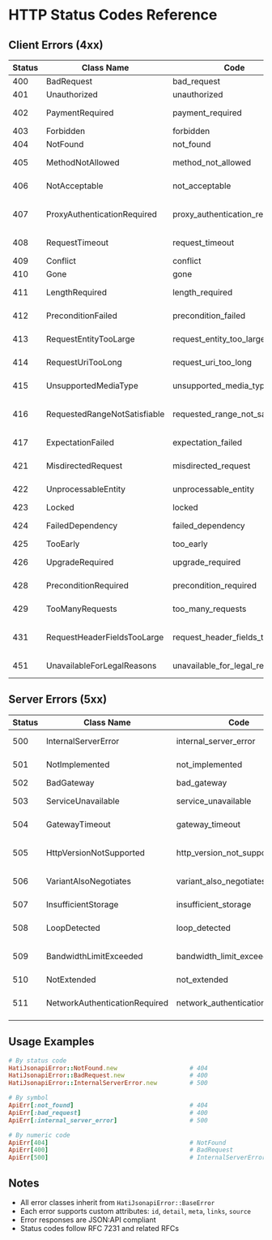 # HTTP Status Codes Reference

## Client Errors (4xx)

| Status | Class Name                   | Code                            | Message                         |
| ------ | ---------------------------- | ------------------------------- | ------------------------------- |
| 400    | BadRequest                   | bad_request                     | Bad Request                     |
| 401    | Unauthorized                 | unauthorized                    | Unauthorized                    |
| 402    | PaymentRequired              | payment_required                | Payment Required                |
| 403    | Forbidden                    | forbidden                       | Forbidden                       |
| 404    | NotFound                     | not_found                       | Not Found                       |
| 405    | MethodNotAllowed             | method_not_allowed              | Method Not Allowed              |
| 406    | NotAcceptable                | not_acceptable                  | Not Acceptable                  |
| 407    | ProxyAuthenticationRequired  | proxy_authentication_required   | Proxy Authentication Required   |
| 408    | RequestTimeout               | request_timeout                 | Request Timeout                 |
| 409    | Conflict                     | conflict                        | Conflict                        |
| 410    | Gone                         | gone                            | Gone                            |
| 411    | LengthRequired               | length_required                 | Length Required                 |
| 412    | PreconditionFailed           | precondition_failed             | Precondition Failed             |
| 413    | RequestEntityTooLarge        | request_entity_too_large        | Request Entity Too Large        |
| 414    | RequestUriTooLong            | request_uri_too_long            | Request Uri Too Long            |
| 415    | UnsupportedMediaType         | unsupported_media_type          | Unsupported Media Type          |
| 416    | RequestedRangeNotSatisfiable | requested_range_not_satisfiable | Requested Range Not Satisfiable |
| 417    | ExpectationFailed            | expectation_failed              | Expectation Failed              |
| 421    | MisdirectedRequest           | misdirected_request             | Misdirected Request             |
| 422    | UnprocessableEntity          | unprocessable_entity            | Unprocessable Entity            |
| 423    | Locked                       | locked                          | Locked                          |
| 424    | FailedDependency             | failed_dependency               | Failed Dependency               |
| 425    | TooEarly                     | too_early                       | Too Early                       |
| 426    | UpgradeRequired              | upgrade_required                | Upgrade Required                |
| 428    | PreconditionRequired         | precondition_required           | Precondition Required           |
| 429    | TooManyRequests              | too_many_requests               | Too Many Requests               |
| 431    | RequestHeaderFieldsTooLarge  | request_header_fields_too_large | Request Header Fields Too Large |
| 451    | UnavailableForLegalReasons   | unavailable_for_legal_reasons   | Unavailable for Legal Reasons   |

## Server Errors (5xx)

| Status | Class Name                    | Code                            | Message                         |
| ------ | ----------------------------- | ------------------------------- | ------------------------------- |
| 500    | InternalServerError           | internal_server_error           | Internal Server Error           |
| 501    | NotImplemented                | not_implemented                 | Not Implemented                 |
| 502    | BadGateway                    | bad_gateway                     | Bad Gateway                     |
| 503    | ServiceUnavailable            | service_unavailable             | Service Unavailable             |
| 504    | GatewayTimeout                | gateway_timeout                 | Gateway Timeout                 |
| 505    | HttpVersionNotSupported       | http_version_not_supported      | HTTP Version Not Supported      |
| 506    | VariantAlsoNegotiates         | variant_also_negotiates         | Variant Also Negotiates         |
| 507    | InsufficientStorage           | insufficient_storage            | Insufficient Storage            |
| 508    | LoopDetected                  | loop_detected                   | Loop Detected                   |
| 509    | BandwidthLimitExceeded        | bandwidth_limit_exceeded        | Bandwidth Limit Exceeded        |
| 510    | NotExtended                   | not_extended                    | Not Extended                    |
| 511    | NetworkAuthenticationRequired | network_authentication_required | Network Authentication Required |

## Usage Examples

```ruby
# By status code
HatiJsonapiError::NotFound.new                    # 404
HatiJsonapiError::BadRequest.new                  # 400
HatiJsonapiError::InternalServerError.new         # 500

# By symbol
ApiErr[:not_found]                                # 404
ApiErr[:bad_request]                              # 400
ApiErr[:internal_server_error]                    # 500

# By numeric code
ApiErr[404]                                       # NotFound
ApiErr[400]                                       # BadRequest
ApiErr[500]                                       # InternalServerError
```

## Notes

- All error classes inherit from `HatiJsonapiError::BaseError`
- Each error supports custom attributes: `id`, `detail`, `meta`, `links`, `source`
- Error responses are JSON:API compliant
- Status codes follow RFC 7231 and related RFCs

